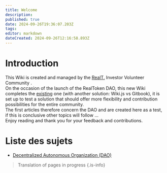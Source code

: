 ```yaml
---
title: Welcome
description: 
published: true
date: 2024-09-26T19:36:07.203Z
tags: 
editor: markdown
dateCreated: 2024-09-26T12:16:58.893Z
---
```


# Introduction

This Wiki is created and managed by the [RealT.](https://realt.co/) Investor Volunteer Community .  
On the occasion of the launch of the RealToken DAO, this new Wiki completes the [existing](https://community-realt.gitbook.io/tuto-community) one (with another solution: Wiki.js vs Gitbook), it is set up to test a solution that should offer more flexibility and contribution possibilities for the entire community.  
The first articles therefore concern the DAO and are created here as a test, if this is conclusive other topics will follow ...  
Enjoy reading and thank you for your feedback and contributions.

# Liste des sujets

- [Decentralized Autonomous Organization (DAO)](/DAO_home/)

> Translation of pages in progress {.is-info}
